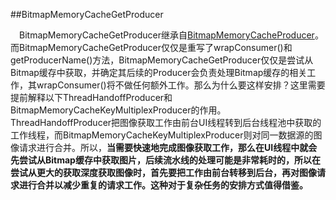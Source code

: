 ##BitmapMemoryCacheGetProducer

&#8195;BitmapMemoryCacheGetProducer继承自[BitmapMemoryCacheProducer](https://github.com/icemoonlol/fresco-research-stuff/tree/master/main-stuff/imagepipeline/BitmapMemoryCacheGetProducer.md)。而BitmapMemoryCacheGetProducer仅仅是重写了wrapConsumer()和getProducerName()方法，BitmapMemoryCacheGetProducer仅仅是尝试从Bitmap缓存中获取，并确定其后续的Producer会负责处理Bitmap缓存的相关工作，其wrapConsumer()将不做任何额外工作。那么为什么要这样安排？这里需要提前解释以下ThreadHandoffProducer和BitmapMemoryCacheKeyMultiplexProducer的作用。ThreadHandoffProducer把图像获取工作由前台UI线程转到后台线程池中获取的工作线程，而BitmapMemoryCacheKeyMultiplexProducer则对同一数据源的图像请求进行合并。所以，**当需要快速地完成图像获取工作，那么在UI线程中就会先尝试从Bitmap缓存中获取图片，后续流水线的处理可能是非常耗时的，所以在尝试从更大的获取深度获取图像时，首先要把工作由前台转移到后台，再对图像请求进行合并以减少重复的请求工作。这种对于复杂任务的安排方式值得借鉴。**
